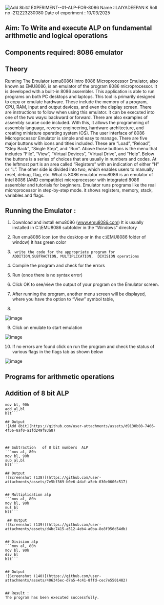 ![Add 8bit](https://github.com/user-attachments/assets/d3330d0c-496c-4499-a39b-54735ea60b69)# EXPERIMENT--01-ALP-FOR-8086
Name :ILAIYADEEPAN K
Roll no :212223230080
Date of experiment : 10/03/2025





## Aim: To Write and execute ALP on fundamental arithmetic and logical operations
## Components required: 8086  emulator 
## Theory 
Running The Emulator (emu8086) Intro 8086 Microprocessor Emulator, also known as EMU8086, is an emulator of the program 8086 microprocessor. It is developed with a built-in 8086 assembler. This application is able to run programs on both PC desktops and laptops. This tool is primarily designed to copy or emulate hardware. These include the memory of a program, CPU, RAM, input and output devices, and even the display screen. There are instructions to follow when using this emulator. It can be executed into one of the two ways: backward or forward. There are also examples of assembly source code included. With this, it allows the programming of assembly language, reverse engineering, hardware architecture, and creating miniature operating system (OS). The user interface of 8086 Microprocessor Emulator is simple and easy to manage. There are five major buttons with icons and titles included. These are “Load”, “Reload”, “Step Back”, “Single Step”, and “Run”. Above those buttons is the menu that includes “File”, “View”, “Virtual Devices”, “Virtual Drive”, and “Help”. Below the buttons is a series of choices that are usually in numbers and codes. At the leftmost part is an area called “Registers” with an indication of either “H” or “L”. The other side is divided into two, which enables users to manually reset, debug, flag, etc. What is 8086 emulator emu8086 is an emulator of Intel 8086 (AMD compatible) microprocessor with integrated 8086 assembler and tutorials for beginners. Emulator runs programs like the real microprocessor in step-by-step mode. it shows registers, memory, stack, variables and flags.


 ## Running the Emulator :
1.	Download and install emu8086 (www.emu8086.com) It is usually installed in C:\EMU8086 subfolder in the “Windows” directory
2.	  Run  emu8086 icon (on the desktop or in the c:\EMU8086 folder of window) It has green color 
 
 
3.		write the code for the appropriate program for ADDITION,SUBTRACTION, MULTIPLICATION,  DIVISION operations 

4.	 Compile the program and check for the errors 
5.	Run (once there is no syntax error) 

6.	Click OK to see/view the output of your program on the Emulator screen. 


7.	After running the program, another menu screen will be displayed, where you have the option to “View” symbol table,
8.	 


![image](https://user-images.githubusercontent.com/36288975/189273263-d65baae9-4b8f-4723-afb3-c0ffa4052b04.png)











9.	Click on emulate to start emulation 








![image](https://user-images.githubusercontent.com/36288975/189273273-9bb36ec1-e2e8-4892-8d35-37707332bfdc.png)








10.	If no errors are found click on run the program and check the status of various flags in the flags tab as shown below 






![image](https://user-images.githubusercontent.com/36288975/189273277-113a2a33-4a40-4ff8-95a5-ecd3a1f504fe.png)







## Programs for arithmetic  operations

## Addition  of 8 bit ALP 
```mov al, 80h
mov bl, 90h
add al,bl
hlt```

## Output  
![Add 8bit](https://github.com/user-attachments/assets/d9130b08-7406-4f56-8af0-a1fd249f93a8)


 
## Subtraction   of 8 bit numbers  ALP
```mov al, 80h
mov bl, 90h
sub al,bl
hlt```
 
## Output  
![Screenshot (138)](https://github.com/user-attachments/assets/7e5bf369-b0e6-4daf-a5eb-030e0606c517)


## Multiplication alp
```mov al, 80h
mov bl, 90h
mul bl
hlt```

 ## Output  
![Screenshot (139)](https://github.com/user-attachments/assets/d4bc7415-a512-4eb4-a0ba-8e8f956d54db)


## Division alp 
```mov al, 80h
mov bl, 90h
div bl
hlt```


## Output  
![Screenshot (140)](https://github.com/user-attachments/assets/406345ec-d7a5-4c41-8ffd-cec7e5501482)


## Result :
The program has been executed successfully.
 








